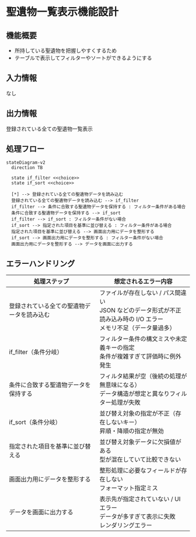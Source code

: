 # 聖遺物一覧表示機能設計

## 機能概要

- 所持している聖遺物を把握しやすくするため
- テーブルで表示してフィルターやソートができるようにする

## 入力情報

なし

## 出力情報

登録されている全ての聖遺物一覧表示

## 処理フロー

```mermaid
stateDiagram-v2
  direction TB

  state if_filter <<choice>>
  state if_sort <<choice>>

  [*] --> 登録されている全ての聖遺物データを読み込む
  登録されている全ての聖遺物データを読み込む --> if_filter
  if_filter --> 条件に合致する聖遺物データを保持する : フィルター条件がある場合
  条件に合致する聖遺物データを保持する --> if_sort
  if_filter --> if_sort : フィルター条件がない場合
  if_sort --> 指定された項目を基準に並び替える : フィルター条件がある場合
  指定された項目を基準に並び替える --> 画面出力用にデータを整形する
  if_sort --> 画面出力用にデータを整形する : フィルター条件がない場合
  画面出力用にデータを整形する --> データを画面に出力する
```

## エラーハンドリング

| 処理ステップ                               | 想定されるエラー内容                                                                                                         |
| ------------------------------------------ | ---------------------------------------------------------------------------------------------------------------------------- |
| 登録されている全ての聖遺物データを読み込む | ファイルが存在しない / パス間違い</br>JSON などのデータ形式が不正</br>読み込み時の I/O エラー</br>メモリ不足（データ量過多） |
| if_filter（条件分岐）                      | フィルター条件の構文ミスや未定義キーの指定</br>条件が複雑すぎて評価時に例外発生                                              |
| 条件に合致する聖遺物データを保持する       | フィルタ結果が空（後続の処理が無意味になる）</br>データ構造が想定と異なりフィルター処理が失敗                                |
| if_sort（条件分岐）                        | 並び替え対象の指定が不正（存在しないキー）</br>昇順・降順の指定が無効                                                        |
| 指定された項目を基準に並び替える           | 並び替え対象データに欠損値がある</br>型が混在していて比較できない                                                            |
| 画面出力用にデータを整形する               | 整形処理に必要なフィールドが存在しない</br>フォーマット指定ミス                                                              |
| データを画面に出力する                     | 表示先が指定されていない / UI エラー</br>データが多すぎて表示に失敗</br>レンダリングエラー                                   |
